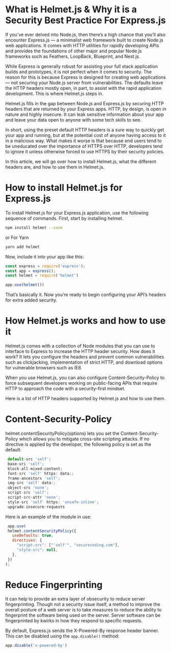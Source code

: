 # What is Helmet.js & Why it is a Security Best Practice For Express.js

If you’ve ever delved into Node.js, then there’s a high chance that you’ll also encounter Express.js — a minimalist web framework built to create Node.js web applications. It comes with HTTP utilities for rapidly developing APIs and provides the foundations of other major and popular Node.js frameworks such as Feathers, LoopBack, Blueprint, and Nest.js.
 
While Express is generally robust for assisting your full stack application builds and prototypes, it is not perfect when it comes to security. The reason for this is because Express is designed for creating web applications — not securing your Node.js server from vulnerabilities. The defaults leave the HTTP headers mostly open, in part, to assist with the rapid application development. This is where Helmet.js steps in.
 
Helmet.js fills in the gap between Node.js and Express.js by securing HTTP headers that are returned by your Express apps. HTTP, by design, is open in nature and highly insecure. It can leak sensitive information about your app and leave your data open to anyone with some tech skills to see.
 
In short, using the preset default HTTP headers is a sure way to quickly get your app and running, but at the potential cost of anyone having access to it in a malicious way. What makes it worse is that because end users tend to be uneducated over the importance of HTTPS over HTTP, developers tend to ignore it unless otherwise forced to use HTTPS by their security policies.
 
In this article, we will go over how to install Helmet.js, what the different headers are, and how to use them in Helmet.js.

# How to install Helmet.js for Express.js

To install Helmet.js for your Express.js application, use the following sequence of commands.
First, start by installing helmet.

```bash 
npm install helmet --save
```
or For Yarn 
```bash 
yarn add helmet
```

Now, include it into your app like this:
 ```javascript
const express = require('express');
const app = express();
const helmet = require('helmet')

app.use(helmet())
 ```
That’s basically it. Now you’re ready to begin configuring your API’s headers for extra added security.

# How Helmet.js works and how to use it

Helmet.js  comes with a collection of Node modules that you can use to interface to Express to increase the HTTP header security. How does it work? It lets you configure the headers and prevent common vulnerabilities such as clickjacking, implementation of strict HTTP, and download options for vulnerable browsers such as IE8.
 
When you use Helmet.js, you can also configure Content-Security-Policy to force subsequent developers working on public-facing APIs that require HTTP to approach the code with a security-first mindset.
 
Here is a list of HTTP headers supported by Helmet.js and how to use them.
 

# Content-Security-Policy
helmet.contentSecurityPolicy(options) lets you set the Content-Security-Policy which allows you to mitigate cross-site scripting attacks. If no directive is applied by the developer, the following policy is set as the default:

```javascript
 default-src 'self';
 base-uri 'self';
 block-all-mixed-content;
 font-src 'self' https: data:;
 frame-ancestors 'self';
 img-src 'self' data:;
 object-src 'none';
 script-src 'self';
 script-src-attr 'none';
 style-src 'self' https: 'unsafe-inline';
 upgrade-insecure-requests
 ```

 Here is an example of the module in use:
 
 ```javascript
  app.use(
  helmet.contentSecurityPolicy({
    useDefaults: true,
    directives: {
      "script-src": ["'self'", "securecoding.com"],
      "style-src": null,
    },
  })
 );
 ```
  
# Reduce Fingerprinting
It can help to provide an extra layer of obsecurity to reduce server fingerprinting. Though not a security issue itself, a method to improve the overall posture of a web server is to take measures to reduce the ability to fingerprint the software being used on the server. Server software can be fingerprinted by kwirks in how they respond to specific requests.

By default, Express.js sends the X-Powered-By response header banner. This can be disabled using the `app.disable()` method:

```javascript
app.disable('x-powered-by')
```